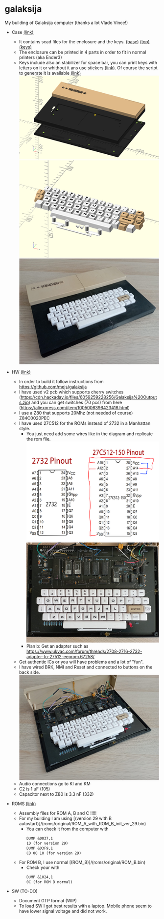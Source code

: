 # galaksija
My building of Galaksija computer (thanks a lot Vlado Vince!)

- Case [(link)](https://github.com/issalig/galaksija/tree/main/case)
  - It contains scad files for the enclosure and the keys. [(base)](https://github.com/issalig/galaksija/blob/main/case/galaksija_case_base.stl) [(top)](https://github.com/issalig/galaksija/blob/main/case/galaksija_case_top.stl) [(keys)](https://github.com/issalig/galaksija/blob/main/case/galaksija_keys.stl)
  - The enclosure can be printed in 4 parts in order to fit in normal printers (aka Ender3)
  - Keys include also an stabilizer for space bar, you can print keys with letters on it or whithout it ans use stickers [(link)](https://github.com/issalig/galaksija/blob/main/case/galaksija_letters.pdf). Of course the script to generate it is available [(link)](https://github.com/issalig/galaksija/blob/main/case/galaksija_letters.py)
  ![galaksija case](case/galaksija_case.png)
  ![galaksija keys](case/galaksija_keys.png)
  ![galaksija front](case/photos/galaksija_front.jpg)
  
- HW  [(link)](https://github.com/issalig/galaksija/tree/main/hw)
  - In order to build it follow instructions from https://github.com/mejs/galaksija
  - I have used v2 pcb which supports cherry switches (https://cdn.hackaday.io/files/6059259228256/Galaksija%20Outputs.zip) and you can get switches (70 pcs) from here (https://aliexpress.com/item/1005006396423418.html)
  - I use a Z80 that supports 20Mhz (not needed of course) Z84C0020PEC
  - I have used 27C512 for the ROMs instead of 2732 in a Manhattan style.
    - You just need add some wires like in the diagram and replicate the rom file.
    ![adapter](hw/2732_to_27c512.png)
    ![pcb](case/photos/galaksija_pcb.jpg)
    - Plan b: Get an adapter such as https://www.ukvac.com/forum/threads/2708-2716-2732-adapter-to-27512-eeprom.67258/
  - Get authentic ICs or you will have problems and a lot of "fun".
  - I have wired BRK, NMI and Reset and connected to buttons on the back side.
    ![pcb2](case/photos/galaksija_pcb2.jpg)
  - Audio connections go to KI and KM
  - C2 is 1 uF (105)
  - Capacitor next to Z80 is 3.3 nF (332)

- ROMS [(link)](https://github.com/issalig/galaksija/tree/main/roms)
  - Assembly files for ROM A, B and C !!!!!
  - For my building I am using [(version 29 with B autostart)]/(roms/original/ROM_A_with_ROM_B_init_ver_29.bin)
    - You can check it from the computer with
      ```basic
      DUMP &0037,1
      1D (for version 29)
      DUMP &03F9,1
      CD 00 10 (for version 29)
      ```
  - For ROM B, I use normal [(ROM_B)]/(roms/original/ROM_B.bin)
    - Check your with
      ```basic
      DUMP &1024,1
      0C (for ROM B normal)
      ```
    
          
  
- SW (TO-DO)
  - Document GTP format (WIP)
  - To load SW I got best results with a laptop. Mobile phone seem to have lower signal voltage and did not work.
